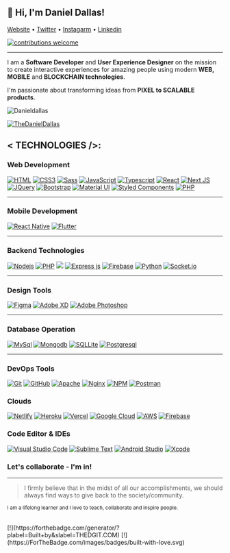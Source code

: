 ## 👋 Hi, I'm Daniel Dallas!</h3>

<p align="">
    <a href="https://thedanieldallas.com/" targte="_blank">Website</a> • 
    <a href="https://twitter.com/thedanieldallas" targte="_blank">Twitter</a> • 
    <a href="https://instagram.com/thedanieldallas" targte="_blank">Instagarm</a> • 
    <a href="https://www.linkedin.com/in/danieldallasokoye targte="_blank"">Linkedin</a>
</p>

[![contributions welcome](https://img.shields.io/badge/contributions-welcome-brightgreen.svg?style=flat)](https://github.com/DanielDallas)


---
I am a **Software Developer** and **User Experience Designer** on the mission to create interactive experiences for amazing people using modern **WEB, MOBILE** and **BLOCKCHAIN technologies**.

I'm passionate about transforming ideas from **PIXEL to SCALABLE products**.

<p align="left"> <img src="https://komarev.com/ghpvc/?username=danieldallas&label=Profile%20connection&color=0e75b6&style=flat" alt="Danieldallas" /> </p>
<p align="left"> <a href="https://twitter.com/TheDanielDallas" target="blank"><img src="https://img.shields.io/twitter/follow/TheDanielDallas?logo=twitter&style=for-the-badge" alt="TheDanielDallas" /></a> </p>


## < TECHNOLOGIES />:

### **Web Development**

[![HTML](https://img.shields.io/badge/HTML5-E34F26?style=for-the-badge&logo=html5&logoColor=white "HTML")](https://github.com/DanielDallas?tab=repositories)
[![CSS3](https://img.shields.io/badge/CSS3-1572B6?style=for-the-badge&logo=css3&logoColor=white "CSS")](https://github.com/DanielDallas?tab=repositories)
[![Sass](https://img.shields.io/badge/Sass-CC6699?style=for-the-badge&logo=sass&logoColor=white "SASS")](https://github.com/DanielDallas?tab=repositories)
[![JavaScript](https://img.shields.io/badge/JavaScript-F7DF1E?style=for-the-badge&logo=javascript&logoColor=black "JavaScript")](https://github.com/DanielDallas?tab=repositories)
[![Typescript](https://img.shields.io/badge/TypeScript-007ACC?style=for-the-badge&logo=typescript&logoColor=white "Typescript")](https://github.com/DanielDallas?tab=repositories)
[![React](https://img.shields.io/badge/React-20232A?style=for-the-badge&logo=react&logoColor=61DAFB "React")](https://github.com/DanielDallas?tab=repositories)
[![Next JS](https://img.shields.io/badge/Next-black?style=for-the-badge&logo=next.js&logoColor=white "Next.js")](https://github.com/DanielDallas?tab=repositories)
[![JQuery](https://img.shields.io/badge/jQuery-0769AD?style=for-the-badge&logo=jquery&logoColor=white "JQuery")](https://github.com/DanielDallas?tab=repositories)
[![Bootstrap](https://img.shields.io/badge/Bootstrap-563D7C?style=for-the-badge&logo=bootstrap&logoColor=white "Bootstrap")](https://github.com/DanielDallas?tab=repositories)
[![Material UI](https://img.shields.io/badge/Material--UI-%230081CB.svg?style=for-the-badge&logo=mui&logoColor=white "Material UI")](https://github.com/DanielDallas?tab=repositories)
[![Styled Components](https://img.shields.io/badge/styled--components-DB7093?style=for-the-badge&logo=styled-components&logoColor=white "Styled-Components")](https://github.com/DanielDallas?tab=repositories)
[![PHP](https://img.shields.io/badge/PHP-777BB4?style=for-the-badge&logo=php&logoColor=white "PHP")](https://github.com/DanielDallas?tab=repositories)

<hr />


### **Mobile Development**


[![React Native](https://img.shields.io/badge/React_Native-20232A?style=for-the-badge&logo=react&logoColor=61DAFB "React Native")](https://github.com/DanielDallas?tab=repositories)
[![Flutter](https://img.shields.io/badge/Flutter-02569B?style=for-the-badge&logo=flutter&logoColor=white "Flutter")](https://github.com/DanielDallas?tab=repositories)


<hr />

### **Backend Technologies**

[![](https://img.shields.io/badge/Node.js-43853D?style=for-the-badge&logo=node.js&logoColor=white "Nodejs")](https://github.com/DanielDallas?tab=repositories)
[![PHP](https://img.shields.io/badge/PHP-777BB4?style=for-the-badge&logo=php&logoColor=white "PHP")](https://github.com/DanielDallas?tab=repositories)
[![](https://img.shields.io/badge/Flask-000000?style=for-the-badge&logo=flask&logoColor=white)](https://github.com/DanielDallas?tab=repositories)
[![Express js](https://img.shields.io/badge/Express.js-404D59?style=for-the-badge "Express js")](https://github.com/DanielDallas?tab=repositories)
[![Firebase](https://img.shields.io/badge/firebase-%23039BE5.svg?style=for-the-badge&logo=firebase "Firebase")](https://github.com/DanielDallas?tab=repositories)
[![Python](https://img.shields.io/badge/python-3670A0?style=for-the-badge&logo=python&logoColor=ffdd54 "Python")](https://github.com/DanielDallas?tab=repositories)
[![Socket.io](https://img.shields.io/badge/Socket.io-black?style=for-the-badge&logo=socket.io&badgeColor=010101 "Socket.io")](https://github.com/DanielDallas?tab=repositories)


<hr />


### **Design Tools**

[![Figma](https://img.shields.io/badge/figma-%23F24E1E.svg?style=for-the-badge&logo=figma&logoColor=white "Figma")](https://github.com/DanielDallas?tab=repositories)
[![Adobe XD](https://img.shields.io/badge/Adobe%20XD-470137?style=for-the-badge&logo=Adobe%20XD&logoColor=#FF61F6 "XD")](https://github.com/DanielDallas?tab=repositories)
[![Adobe Photoshop](https://img.shields.io/badge/adobe%20photoshop-%2331A8FF.svg?style=for-the-badge&logo=adobe%20photoshop&logoColor=white)](https://github.com/DanielDallas?tab=repositories)



<hr />

### **Database Operation**

[![MySql](https://img.shields.io/badge/MySQL-00000F?style=for-the-badge&logo=mysql&logoColor=white "MySql")](https://github.com/DanielDallas?tab=repositories)
[![Mongodb](https://img.shields.io/badge/MongoDB-4EA94B?style=for-the-badge&logo=mongodb&logoColor=white "Mongodb")](https://github.com/DanielDallas?tab=repositories)
[![SQLLite](https://img.shields.io/badge/SQLite-07405E?style=for-the-badge&logo=sqlite&logoColor=white "SQLLite")](https://github.com/DanielDallas?tab=repositories)
[![Postgresql](https://img.shields.io/badge/PostgreSQL-316192?style=for-the-badge&logo=postgresql&logoColor=white "Postgresql")](https://github.com/DanielDallas?tab=repositories)


<hr />

### **DevOps Tools**

[![Git](https://img.shields.io/badge/git-%23F05033.svg?style=for-the-badge&logo=git&logoColor=white "Git")](https://github.com/DanielDallas?tab=repositories)
[![GitHub](https://img.shields.io/badge/github-%23121011.svg?style=for-the-badge&logo=github&logoColor=white "GitHub")](https://github.com/DanielDallas?tab=repositories)
[![Apache](https://img.shields.io/badge/apache-%23D42029.svg?style=for-the-badge&logo=apache&logoColor=white "Apache")](https://github.com/DanielDallas?tab=repositories)
[![Nginx](https://img.shields.io/badge/nginx-%23009639.svg?style=for-the-badge&logo=nginx&logoColor=white "Nginx")](https://github.com/DanielDallas?tab=repositories)
[![NPM](https://img.shields.io/badge/NPM-%23000000.svg?style=for-the-badge&logo=npm&logoColor=white "Npm")](https://github.com/DanielDallas?tab=repositories)
[![Postman](https://img.shields.io/badge/Postman-FF6C37?style=for-the-badge&logo=postman&logoColor=white "Postman")](https://github.com/DanielDallas?tab=repositories)

### **Clouds**

[![Netlify](https://img.shields.io/badge/netlify-%23000000.svg?style=for-the-badge&logo=netlify&logoColor=#00C7B7 "Netlify")](https://github.com/DanielDallas?tab=repositories)
[![Heroku](https://img.shields.io/badge/heroku-%23430098.svg?style=for-the-badge&logo=heroku&logoColor=white "Heroku")](https://github.com/DanielDallas?tab=repositories)
[![Vercel](https://img.shields.io/badge/vercel-%23000000.svg?style=for-the-badge&logo=vercel&logoColor=white "Vercel")](https://github.com/DanielDallas?tab=repositories)
[![Google Cloud](https://img.shields.io/badge/GoogleCloud-%234285F4.svg?style=for-the-badge&logo=google-cloud&logoColor=white "Google Cloud")](https://github.com/DanielDallas?tab=repositories)
[![AWS](https://img.shields.io/badge/Amazon-_AWS-FF9900?style=for-the-badge&logo=amazon-aws&logoColor=white "AWS")](https://github.com/DanielDallas?tab=repositories)
[![Firebase](https://img.shields.io/badge/firebase-%23039BE5.svg?style=for-the-badge&logo=firebase "Firebase")](https://github.com/DanielDallas?tab=repositories)

### **Code Editor & IDEs**

[![Visual Studio Code](https://img.shields.io/badge/VS%20Code-0078d7.svg?style=for-the-badge&logo=visual-studio-code&logoColor=white "Visual Studio Code")](https://github.com/DanielDallas?tab=repositories)
[![Sublime Text](https://img.shields.io/badge/sublime_text-%23575757.svg?style=for-the-badge&logo=sublime-text&logoColor=important "Sublime Text")](https://github.com/DanielDallas?tab=repositories)
[![Android Studio](https://img.shields.io/badge/Android%20Studio-3DDC84.svg?style=for-the-badge&logo=android-studio&logoColor=white)](https://github.com/DanielDallas?tab=repositories)
[![Xcode](https://img.shields.io/badge/Xcode-007ACC?style=for-the-badge&logo=Xcode&logoColor=white)](https://github.com/DanielDallas?tab=repositories)


 ### Let's collaborate - I'm in!

---
> I firmly believe that in the midst of all our accomplishments, we should always find ways to give back to the society/community.

<small> I am a lifelong learner and I love to teach, collaborate and inspire people. </small>

<br />
[!](https://forthebadge.com/generator/?plabel=Built+by&slabel=THEDGIT.COM)
[!](https://ForTheBadge.com/images/badges/built-with-love.svg)